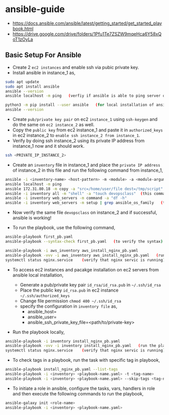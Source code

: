 # ansible-guide

- https://docs.ansible.com/ansible/latest/getting_started/get_started_playbook.html
- https://drive.google.com/drive/folders/1Pfu1Te7ZSZW9mqeHca6Y58xQoT1zOyLa

## Basic Setup For Ansible
- Create 2 `ec2 instances` and enable ssh via pubic private key.
- Install ansible in instance_1 as,
```bash
sudo apt update
sudo apt install ansible
ansible --version
ansible localhost -m ping   (verfiy if ansible is able to ping server on which it is present)

python3 -m pip install --user ansible   (for local installation of ansible)
ansible --version
```

- Create `pub/private key pair` on ec2 `instance_1` using `ssh-keygen` and do the same on `ec2 instance_2` as well.
- Copy the `public key` from ec2 instance_1 and paste it in `authorized_keys` in ec2 instance_2 to 
  `enable ssh instance_2 from instance_1`.
- Verify by doing ssh instance_2 using its private IP address from instance_1 now and it should work.
```bash
ssh <PRIVATE_IP_INSTANCE_2>
```

- Create an `inventory` file in instance_1 and place the `private IP address` of instance_2 in this file
  and run the following command from instance_1,

```bash
ansible -i <inventory-name> <host-pattern> -m <module> -a <module-arguments> -u <username> -b   (-b -> become sudo/root)
ansible localhost -m ping
ansible 172.31.80.18 -m copy -a "src=/home/user/file dest=/tmp/script" -b --ask-become-pass
ansible -i inventory all -m "shell" -a "touch devopsclass"  (this command is used to run adhoc commands)
ansible -i inventory web_servers -m command -a "df -h"
ansible -i inventory web_servers -m setup | grep ansible_os_family   (to get all the ansible variables configured for a server)
```

- Now verify the same file `devopsclass` on instance_2 and if successful, ansible is working!

- To run the playbook, use the following command,

```bash
ansible-playbook first_pb.yaml
ansible-playbook --syntax-check first_pb.yaml   (to verify the syntax)
```

```bash
ansible-playbook -i aws_inventory aws_install_nginx_pb.yaml
ansible-playbook -vvv -i aws_inventory aws_install_nginx_pb.yaml   (run the playbook with highest verbosity level)
systemctl status nginx.service    (verify that nginx servic is running)
```

- To access ec2 instances and pacakge installation on ec2 servers from ansible local installation,
  - Generate a pub/private key pair `id_rsa/id_rsa.pub` in `~/.ssh/id_rsa`
  - Place the public key `id_rsa.pub` in ec2 instance `~/.ssh/authorized_keys`
  - Change file permission `chmod 400 ~/.ssh/id_rsa`
  - specify the configuration in `inventory file` as,
    - ansible_host=<ec2-public-ip>
    - ansible_user=<ec2-username>
    - ansible_ssh_private_key_file=<path/to/private-key>

- Run the playbook locally,
```bash
ansible-playbook -i inventory install_nginx_pb.yaml
ansible-playbook -vvv -i inventory install_nginx_pb.yaml   (run the playbook with highest verbosity level)
systemctl status nginx.service    (verify that nginx servic is running)
```

- To check tags in a playbook, run the task with specific tag in playbook,

```bash
ansible-playbook install_nginx_pb.yaml --list-tags
ansible-playbook -i <inventory> <playbook-name.yaml> -t <tag-name>
ansible-playbook -i <inventory> <playbook-name.yaml> --skip-tags <tag-name>    (only skip the specified tags)
```

- To initiate a role in ansible, configure the tasks, vars, handlers in role and then execute the following commands to run the playbook,

```bash
ansible-galaxy init <role-name>
ansible-playbook -i <inventory> <playbook-name.yaml>
```

